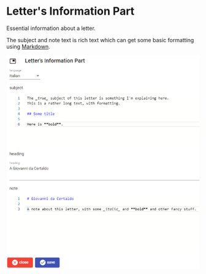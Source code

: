 # Letter's Information Part

Essential information about a letter.

The subject and note text is rich text which can get some basic formatting using [Markdown](https://www.markdownguide.org/).

![letter info part](./images/letter-info-part.png)
